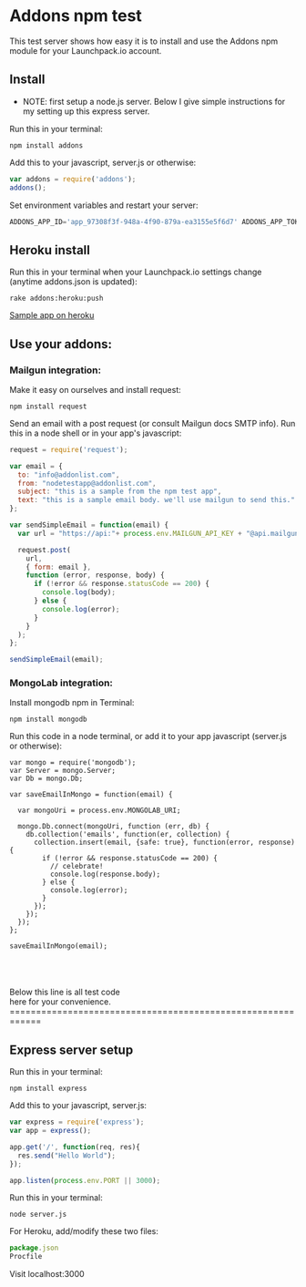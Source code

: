# Addons npm test

This test server shows how easy it is to install and use the Addons npm module for your Launchpack.io account.

## Install

* NOTE: first setup a node.js server. Below I give simple instructions for my setting up this express server.

Run this in your terminal:
``` shell
npm install addons
```

Add this to your javascript, server.js or otherwise:
``` javascript
var addons = require('addons');
addons();
```

Set environment variables and restart your server:
``` javascript
ADDONS_APP_ID='app_97308f3f-948a-4f90-879a-ea3155e5f6d7' ADDONS_APP_TOKEN='pyw5WBzdfFBh5ta5K63g' node server.js
```

## Heroku install

Run this in your terminal when your Launchpack.io settings change (anytime addons.json is updated):
``` shell
rake addons:heroku:push
```

<a href="http://addons-npm-test.herokuapp.com/" target="_blank">Sample app on heroku</a>

## Use your addons:

### Mailgun integration:

Make it easy on ourselves and install request:
```shell
npm install request
```

Send an email with a post request (or consult Mailgun docs SMTP info).
Run this in a node shell or in your app's javascript:
```javascript
request = require('request');

var email = {
  to: "info@addonlist.com",
  from: "nodetestapp@addonlist.com",
  subject: "this is a sample from the npm test app",
  text: "this is a sample email body. we'll use mailgun to send this."
};

var sendSimpleEmail = function(email) {
  var url = "https://api:"+ process.env.MAILGUN_API_KEY + "@api.mailgun.net/v2/app7d41aa77b66a469180084fdaba10ecd8.mailgun.org/messages";

  request.post(
    url,
    { form: email },
    function (error, response, body) {
      if (!error && response.statusCode == 200) {
        console.log(body);
      } else {
        console.log(error);
      }
    }
  );
};

sendSimpleEmail(email);
```

### MongoLab integration:

Install mongodb npm in Terminal:
```shell
npm install mongodb
```

Run this code in a node terminal, or add it to your app javascript (server.js or otherwise):
```javascript:
var mongo = require('mongodb');
var Server = mongo.Server;
var Db = mongo.Db;

var saveEmailInMongo = function(email) {

  var mongoUri = process.env.MONGOLAB_URI;

  mongo.Db.connect(mongoUri, function (err, db) {
    db.collection('emails', function(er, collection) {
      collection.insert(email, {safe: true}, function(error, response) {
        if (!error && response.statusCode == 200) {
          // celebrate!
          console.log(response.body);
        } else {
          console.log(error);
        }
      });
    });
  });
};

saveEmailInMongo(email);
```



<br />
<br />
<br />
Below this line is all test code<br />here for your convenience.
============================================================




## Express server setup

Run this in your terminal:
``` shell
npm install express
```

Add this to your javascript, server.js:
``` javascript
var express = require('express');
var app = express();

app.get('/', function(req, res){
  res.send("Hello World");
});

app.listen(process.env.PORT || 3000);
```

Run this in your terminal:
``` shell
node server.js
```

For Heroku, add/modify these two files:
``` javascript
package.json
Procfile
```

Visit localhost:3000
